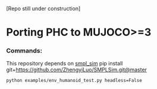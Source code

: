 [Repo still under construction]
# Porting PHC to MUJOCO>=3


### Commands:

This repository depends on [smpl_sim](https://github.com/ZhengyiLuo/SMPLSim)
pip install git+https://github.com/ZhengyiLuo/SMPLSim.git@master

```
python examples/env_humanoid_test.py headless=False
```
